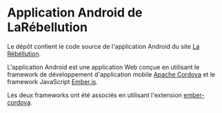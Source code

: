 # Application Android de LaRébellution

Le dépôt contient le code source de l'application Android du site [La
Rébéllution](http://www.larebellution.com/).

L'application Android est une application Web conçue en utilisant le
framework de développement d'application mobile [Apache
Cordova](https://cordova.apache.org/) et le framework JavaScript
[Ember.js](https://emberjs.com/).

Les deux frameworks ont été associés en utilisant l'extension
[ember-cordova](https://github.com/isleofcode/ember-cordova).




